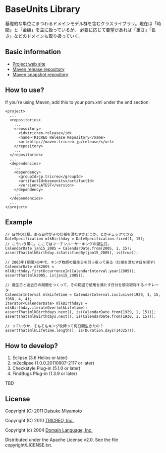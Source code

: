 BaseUnits Library
==================

基礎的な単位にまつわるドメインモデル群を含むクラスライブラリ。現在は「時間」と「金額」を主に扱っているが、
必要に応じて要望があれば「重さ」「長さ」などのドメインも取り扱っていく。

Basic information
-----------------

- [Project web site](http://maven.tricreo.jp/site/baseunits/latest/)
- [Maven release repository](http://maven.tricreo.jp/release/)
- [Maven snapshot repository](http://maven.tricreo.jp/snapshot/)


How to use?
-----------

If you're using Maven, add this to your pom.xml under the <repositories> and <dependencies> section:

    <project>
      ...
      <repositories>
        ...
        <repsoitory>
          <id>tricreo-release</id>
          <name>TRICREO Release Repository</name>
          <url>http://maven.tricreo.jp/release/</url>
        </repository>
        ...
      </repositories>
      ...
      <dependencies>
        ...
        <dependency>
          <groupId>jp.tricreo</groupId>
          <artifactId>baseunits</artifactId>
          <version>LATEST</version>
        </dependency>
        ...
      </dependencies>
      ...
    </project>

Example
-------

    // 日付の仕様。ある日付がその仕様を満たすかどうか、とかチェックできる
    DateSpecification mlkBirthday = DateSpecification.fixed(1, 15);
    // こういう風に。ここではマーチンルーサーキングの誕生日。
    CalendarDate jan15_2005 = CalendarDate.from(2005, 1, 15);
    assertThat(mlkBirthday.isSatisfiedBy(jan15_2005), is(true));
    
    // 2005年(期間)の中で、キング牧師の誕生日を引っ張って来る（仕様を満たす日を探す）
    CalendarDate mlk2005 = mlkBirthday.firstOccurrenceIn(CalendarInterval.year(2005));
    assertThat(mlk2005, is(jan15_2005));
    
    // 誕生日と逝去日の期間をつくって、その範囲で使用を満たす日付を順次取得するイテレータ
    CalendarInterval mlkLifetime = CalendarInterval.inclusive(1929, 1, 15, 1968, 4, 4);
    Iterator<CalendarDate> mlkBirthdays = mlkBirthday.iterateOver(mlkLifetime);
    assertThat(mlkBirthdays.next(), is(CalendarDate.from(1929, 1, 15)));
    assertThat(mlkBirthdays.next(), is(CalendarDate.from(1930, 1, 15)));
    
    // っていうか、そもそもキング牧師って何日間生きたの？
    assertThat(mlkLifetime.length(), is(Duration.days(14325)));



How to develop?
---------------

1. Eclipse (3.6 Helios or later)
2. m2eclipse (1.0.0.20110607-2117 or later)
3. Checkstyle Plug-in (5.1.0 or later)
4. FindBugs Plug-in (1.3.9 or later)

TBD

License
-------

Copyright (C) 2011 [Daisuke Miyamoto](http://d.hatena.ne.jp/daisuke-m/)

Copyright (C) 2010 [TRICREO, Inc.](http://tricreo.jp/).

Copyright (c) 2004 [Domain Language, Inc.](http://domainlanguage.com)

Distributed under the Apache License v2.0.  See the file copyright/LICENSE.txt.


